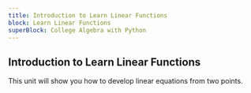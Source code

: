 ```yaml
---
title: Introduction to Learn Linear Functions
block: Learn Linear Functions
superBlock: College Algebra with Python
---
```


## Introduction to Learn Linear Functions

This unit will show you how to develop linear equations from two points.
